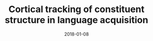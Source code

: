 ---
title: "Cortical tracking of constituent structure in language acquisition"
collection: publications
permalink: /publication/2018_cortical-tracking-of-constituent-structure-in-lang
date: 2018-01-08
year: 2018
venue: 'Cognition'
authors: 'Getz H, Ding N, Newport EL, Poeppel D'
number: '155'
citation: 'Getz H, Ding N, Newport EL, Poeppel D (2018). Cortical tracking of constituent structure in language acquisition. Cognition.'
category: 'article'
---